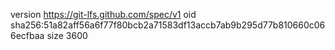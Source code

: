 version https://git-lfs.github.com/spec/v1
oid sha256:51a82aff56a6f77f80bcb2a71583df13accb7ab9b295d77b810660c066ecfbaa
size 3600
